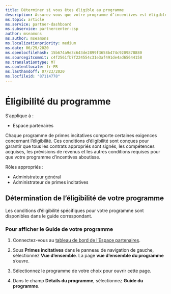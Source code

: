 ```yaml
---
title: Déterminer si vous êtes éligible au programme
description: Assurez-vous que votre programme d’incentives est éligible pour que vous puissiez être payé.
ms.topic: article
ms.service: partner-dashboard
ms.subservice: partnercenter-csp
author: mseamons
ms.author: mseamons
ms.localizationpriority: medium
ms.date: 06/29/2020
ms.openlocfilehash: 15b674a9e3c643de2899f3658b474c9209878880
ms.sourcegitcommit: c4f2561fb7f224554c31e3af491de4ad65644158
ms.translationtype: MT
ms.contentlocale: fr-FR
ms.lasthandoff: 07/23/2020
ms.locfileid: "87114778"
---
```

# <a name="program-eligibility"></a>Éligibilité du programme

S’applique à :

- Espace partenaires

Chaque programme de primes incitatives comporte certaines exigences concernant l’éligibilité. Ces conditions d’éligibilité sont conçues pour garantir que tous les contrats appropriés sont signés, les compétences acquises, les prévisions de revenus et les autres conditions requises pour que votre programme d’incentives aboutisse.

Rôles appropriés :

- Administrateur général
- Administrateur de primes incitatives

## <a name="determining-your-program-eligibility"></a>Détermination de l’éligibilité de votre programme

Les conditions d’éligibilité spécifiques pour votre programme sont disponibles dans le guide correspondant. 

### <a name="to-see-your-program-guide"></a>Pour afficher le Guide de votre programme

1. Connectez-vous au [tableau de bord de l’Espace partenaires](https://partner.microsoft.com/dashboard/).

2. Sous **Primes incitatives** dans le panneau de navigation de gauche, sélectionnez **Vue d’ensemble**. La page **vue d’ensemble du programme** s’ouvre.

3. Sélectionnez le programme de votre choix pour ouvrir cette page.

4. Dans le champ **Détails du programme**, sélectionnez **Guide du programme**.
